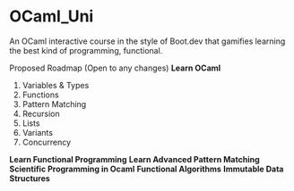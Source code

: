 # OCaml_Uni
An OCaml interactive course in the style of Boot.dev that gamifies learning the best kind of programming, functional.

Proposed Roadmap (Open to any changes)
**Learn OCaml**
1. Variables & Types
2. Functions
3. Pattern Matching
4. Recursion
5. Lists
6. Variants
7. Concurrency

**Learn Functional Programming**
**Learn Advanced Pattern Matching**
**Scientific Programming in Ocaml**
**Functional Algorithms**
**Immutable Data Structures**
